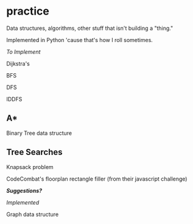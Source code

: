 practice
========

Data structures, algorithms, other stuff that isn't building a "thing."

Implemented in Python 'cause that's how I roll sometimes.

*To Implement*

Dijkstra's

BFS

DFS

IDDFS

A*
---
Binary Tree data structure

Tree Searches
---
Knapsack problem

CodeCombat's floorplan rectangle filler (from their javascript challenge)

***Suggestions?***

*Implemented*

Graph data structure
